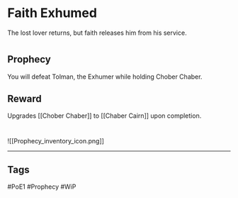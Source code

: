 # Faith Exhumed
The lost lover returns, but faith releases him from his service.
#
## Prophecy
You will defeat Tolman, the Exhumer while holding Chober Chaber.
## Reward
Upgrades [[Chober Chaber]] to [[Chaber Cairn]] upon completion. 

#
![[Prophecy_inventory_icon.png]]

---
## Tags
#PoE1 
#Prophecy
#WiP 